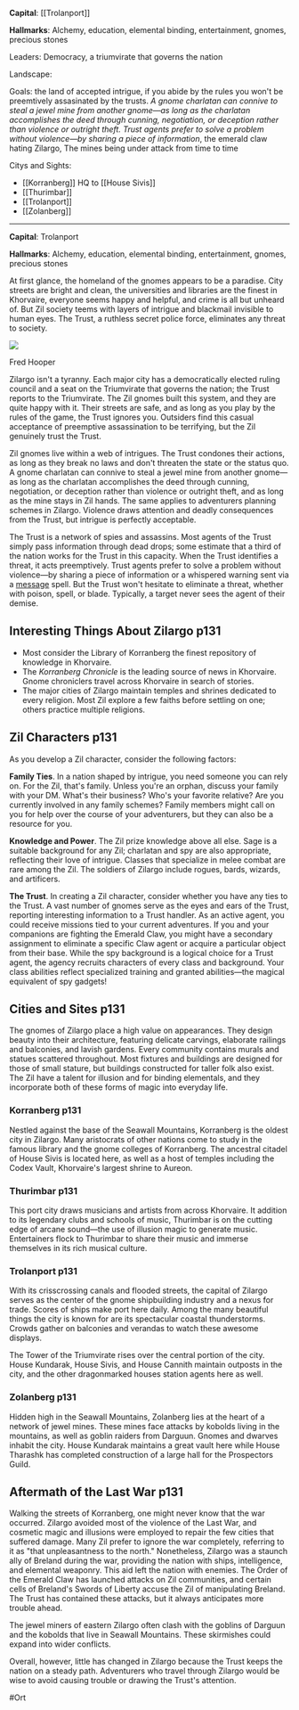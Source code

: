 **Capital**: [[Trolanport]]

**Hallmarks**: Alchemy, education, elemental binding, entertainment, gnomes, precious stones

Leaders: Democracy, a triumvirate that governs the nation

Landscape:

Goals: the land of accepted intrigue, if you abide by the rules you won't be preemtively assasinated by the trusts. *A gnome charlatan can connive to steal a jewel mine from another gnome—as long as the charlatan accomplishes the deed through cunning, negotiation, or deception rather than violence or outright theft. Trust agents prefer to solve a problem without violence—by sharing a piece of information*, the emerald claw hating Zilargo, The mines being under attack from time to time

Citys and Sights:
* [[Korranberg]] HQ to [[House Sivis]]
* [[Thurimbar]]
* [[Trolanport]]
* [[Zolanberg]]

___
**Capital**: Trolanport

**Hallmarks**: Alchemy, education, elemental binding, entertainment, gnomes, precious stones

At first glance, the homeland of the gnomes appears to be a paradise. City streets are bright and clean, the universities and libraries are the finest in Khorvaire, everyone seems happy and helpful, and crime is all but unheard of. But Zil society teems with layers of intrigue and blackmail invisible to human eyes. The Trust, a ruthless secret police force, eliminates any threat to society.

[![](https://5e.tools/img/book/ERLW/081-2-13.webp)](https://5e.tools/img/book/ERLW/081-2-13.webp "Art credit: Fred Hooper")

Fred Hooper

Zilargo isn't a tyranny. Each major city has a democratically elected ruling council and a seat on the Triumvirate that governs the nation; the Trust reports to the Triumvirate. The Zil gnomes built this system, and they are quite happy with it. Their streets are safe, and as long as you play by the rules of the game, the Trust ignores you. Outsiders find this casual acceptance of preemptive assassination to be terrifying, but the Zil genuinely trust the Trust.

Zil gnomes live within a web of intrigues. The Trust condones their actions, as long as they break no laws and don't threaten the state or the status quo. A gnome charlatan can connive to steal a jewel mine from another gnome—as long as the charlatan accomplishes the deed through cunning, negotiation, or deception rather than violence or outright theft, and as long as the mine stays in Zil hands. The same applies to adventurers planning schemes in Zilargo. Violence draws attention and deadly consequences from the Trust, but intrigue is perfectly acceptable.

The Trust is a network of spies and assassins. Most agents of the Trust simply pass information through dead drops; some estimate that a third of the nation works for the Trust in this capacity. When the Trust identifies a threat, it acts preemptively. Trust agents prefer to solve a problem without violence—by sharing a piece of information or a whispered warning sent via a [message](https://5e.tools/spells.html#message_phb) spell. But the Trust won't hesitate to eliminate a threat, whether with poison, spell, or blade. Typically, a target never sees the agent of their demise.

## Interesting Things About Zilargo p131

- Most consider the Library of Korranberg the finest repository of knowledge in Khorvaire.
- The _Korranberg Chronicle_ is the leading source of news in Khorvaire. Gnome chroniclers travel across Khorvaire in search of stories.
- The major cities of Zilargo maintain temples and shrines dedicated to every religion. Most Zil explore a few faiths before settling on one; others practice multiple religions.

## Zil Characters p131

As you develop a Zil character, consider the following factors:

**Family Ties**. In a nation shaped by intrigue, you need someone you can rely on. For the Zil, that's family. Unless you're an orphan, discuss your family with your DM. What's their business? Who's your favorite relative? Are you currently involved in any family schemes? Family members might call on you for help over the course of your adventurers, but they can also be a resource for you.

**Knowledge and Power**. The Zil prize knowledge above all else. Sage is a suitable background for any Zil; charlatan and spy are also appropriate, reflecting their love of intrigue. Classes that specialize in melee combat are rare among the Zil. The soldiers of Zilargo include rogues, bards, wizards, and artificers.

**The Trust**. In creating a Zil character, consider whether you have any ties to the Trust. A vast number of gnomes serve as the eyes and ears of the Trust, reporting interesting information to a Trust handler. As an active agent, you could receive missions tied to your current adventures. If you and your companions are fighting the Emerald Claw, you might have a secondary assignment to eliminate a specific Claw agent or acquire a particular object from their base. While the spy background is a logical choice for a Trust agent, the agency recruits characters of every class and background. Your class abilities reflect specialized training and granted abilities—the magical equivalent of spy gadgets!

## Cities and Sites p131

The gnomes of Zilargo place a high value on appearances. They design beauty into their architecture, featuring delicate carvings, elaborate railings and balconies, and lavish gardens. Every community contains murals and statues scattered throughout. Most fixtures and buildings are designed for those of small stature, but buildings constructed for taller folk also exist. The Zil have a talent for illusion and for binding elementals, and they incorporate both of these forms of magic into everyday life.

### Korranberg p131

Nestled against the base of the Seawall Mountains, Korranberg is the oldest city in Zilargo. Many aristocrats of other nations come to study in the famous library and the gnome colleges of Korranberg. The ancestral citadel of House Sivis is located here, as well as a host of temples including the Codex Vault, Khorvaire's largest shrine to Aureon.

### Thurimbar p131

This port city draws musicians and artists from across Khorvaire. It addition to its legendary clubs and schools of music, Thurimbar is on the cutting edge of arcane sound—the use of illusion magic to generate music. Entertainers flock to Thurimbar to share their music and immerse themselves in its rich musical culture.

### Trolanport p131

With its crisscrossing canals and flooded streets, the capital of Zilargo serves as the center of the gnome shipbuilding industry and a nexus for trade. Scores of ships make port here daily. Among the many beautiful things the city is known for are its spectacular coastal thunderstorms. Crowds gather on balconies and verandas to watch these awesome displays.

The Tower of the Triumvirate rises over the central portion of the city. House Kundarak, House Sivis, and House Cannith maintain outposts in the city, and the other dragonmarked houses station agents here as well.

### Zolanberg p131

Hidden high in the Seawall Mountains, Zolanberg lies at the heart of a network of jewel mines. These mines face attacks by kobolds living in the mountains, as well as goblin raiders from Darguun. Gnomes and dwarves inhabit the city. House Kundarak maintains a great vault here while House Tharashk has completed construction of a large hall for the Prospectors Guild.

## Aftermath of the Last War p131

Walking the streets of Korranberg, one might never know that the war occurred. Zilargo avoided most of the violence of the Last War, and cosmetic magic and illusions were employed to repair the few cities that suffered damage. Many Zil prefer to ignore the war completely, referring to it as "that unpleasantness to the north." Nonetheless, Zilargo was a staunch ally of Breland during the war, providing the nation with ships, intelligence, and elemental weaponry. This aid left the nation with enemies. The Order of the Emerald Claw has launched attacks on Zil communities, and certain cells of Breland's Swords of Liberty accuse the Zil of manipulating Breland. The Trust has contained these attacks, but it always anticipates more trouble ahead.

The jewel miners of eastern Zilargo often clash with the goblins of Darguun and the kobolds that live in Seawall Mountains. These skirmishes could expand into wider conflicts.

Overall, however, little has changed in Zilargo because the Trust keeps the nation on a steady path. Adventurers who travel through Zilargo would be wise to avoid causing trouble or drawing the Trust's attention.

#Ort 